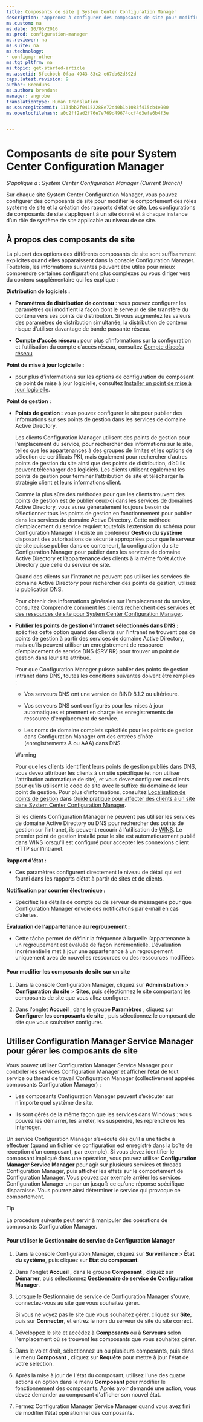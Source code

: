 ```yaml
---
title: Composants de site | System Center Configuration Manager
description: "Apprenez à configurer des composants de site pour modifier le comportement des rôles système de site et la création des rapports d’état de site."
ms.custom: na
ms.date: 10/06/2016
ms.prod: configuration-manager
ms.reviewer: na
ms.suite: na
ms.technology:
- configmgr-other
ms.tgt_pltfrm: na
ms.topic: get-started-article
ms.assetid: 5fccbbeb-0faa-4943-83c2-e67db62d392d
caps.latest.revision: 9
author: Brenduns
ms.author: brenduns
manager: angrobe
translationtype: Human Translation
ms.sourcegitcommit: 1134bb2f04152288e72d40b1b1083f415cb4e900
ms.openlocfilehash: a0c2ff2ad2f76e7e769d49674ccf4d3efe6b4f3e


---
```

# <a name="site-components-for-system-center-configuration-manager"></a>Composants de site pour System Center Configuration Manager

*S’applique à : System Center Configuration Manager (Current Branch)*

Sur chaque site System Center Configuration Manager, vous pouvez configurer des composants de site pour modifier le comportement des rôles système de site et la création des rapports d’état de site. Les configurations de composants de site s’appliquent à un site donné et à chaque instance d’un rôle de système de site applicable au niveau de ce site.  

## <a name="about-site-components"></a>À propos des composants de site  
 La plupart des options des différents composants de site sont suffisamment explicites quand elles apparaissent dans la console Configuration Manager. Toutefois, les informations suivantes peuvent être utiles pour mieux comprendre certaines configurations plus complexes ou vous diriger vers du contenu supplémentaire qui les explique :  

**Distribution de logiciels :**  

-   **Paramètres de distribution de contenu**  : vous pouvez configurer les paramètres qui modifient la façon dont le serveur de site transfère du contenu vers ses points de distribution. Si vous augmentez les valeurs des paramètres de distribution simultanée, la distribution de contenu risque d’utiliser davantage de bande passante réseau.  

-   **Compte d’accès réseau :** pour plus d’informations sur la configuration et l’utilisation du compte d’accès réseau, consultez [Compte d’accès réseau](../../../../core/plan-design/hierarchy/manage-accounts-to-access-content.md#bkmk_NAA)  

**Point de mise à jour logicielle :**  

-   pour plus d’informations sur les options de configuration du composant de point de mise à jour logicielle, consultez [Installer un point de mise à jour logicielle](../../../../sum/get-started/install-a-software-update-point.md).  

**Point de gestion :**  

-   **Points de gestion :** vous pouvez configurer le site pour publier des informations sur ses points de gestion dans les services de domaine Active Directory.  

     Les clients Configuration Manager utilisent des points de gestion pour l’emplacement du service, pour rechercher des informations sur le site, telles que les appartenances à des groupes de limites et les options de sélection de certificats PKI, mais également pour rechercher d’autres points de gestion du site ainsi que des points de distribution, d’où ils peuvent télécharger des logiciels. Les clients utilisent également les points de gestion pour terminer l'attribution de site et télécharger la stratégie client et leurs informations client.  

     Comme la plus sûre des méthodes pour que les clients trouvent des points de gestion est de publier ceux-ci dans les services de domaines Active Directory, vous aurez généralement toujours besoin de sélectionner tous les points de gestion en fonctionnement pour publier dans les services de domaine Active Directory. Cette méthode d’emplacement du service requiert toutefois l’extension du schéma pour Configuration Manager (il existe un conteneur **Gestion du système** disposant des autorisations de sécurité appropriées pour que le serveur de site puisse publier dans ce conteneur), la configuration du site Configuration Manager pour publier dans les services de domaine Active Directory et l’appartenance des clients à la même forêt Active Directory que celle du serveur de site.  

     Quand des clients sur l’intranet ne peuvent pas utiliser les services de domaine Active Directory pour rechercher des points de gestion, utilisez la publication [DNS](../../../../core/plan-design/hierarchy/understand-how-clients-find-site-resources-and-services.md#bkmk_dns).  

     Pour obtenir des informations générales sur l’emplacement du service, consultez [Comprendre comment les clients recherchent des services et des ressources de site pour System Center Configuration Manager](../../../../core/plan-design/hierarchy/understand-how-clients-find-site-resources-and-services.md).  

-   **Publier les points de gestion d’intranet sélectionnés dans DNS :** spécifiez cette option quand des clients sur l’intranet ne trouvent pas de points de gestion à partir des services de domaine Active Directory, mais qu’ils peuvent utiliser un enregistrement de ressource d’emplacement de service DNS (SRV RR) pour trouver un point de gestion dans leur site attribué.  

    Pour que Configuration Manager puisse publier des points de gestion intranet dans DNS, toutes les conditions suivantes doivent être remplies :  

    -   Vos serveurs DNS ont une version de BIND 8.1.2 ou ultérieure.  

    -   Vos serveurs DNS sont configurés pour les mises à jour automatiques et prennent en charge les enregistrements de ressource d'emplacement de service.  

    -   Les noms de domaine complets spécifiés pour les points de gestion dans Configuration Manager ont des entrées d’hôte (enregistrements A ou AAA) dans DNS.  

    > [!WARNING]  
    >  Pour que les clients identifient leurs points de gestion publiés dans DNS, vous devez attribuer les clients à un site spécifique (et non utiliser l'attribution automatique de site), et vous devez configurer ces clients pour qu'ils utilisent le code de site avec le suffixe du domaine de leur point de gestion. Pour plus d’informations, consultez [Localisation de points de gestion](../../../../core/clients/deploy/assign-clients-to-a-site.md#BKMK_LocatingMPs) dans [Guide pratique pour affecter des clients à un site dans System Center Configuration Manager](../../../../core/clients/deploy/assign-clients-to-a-site.md).  

     Si les clients Configuration Manager ne peuvent pas utiliser les services de domaine Active Directory ou DNS pour rechercher des points de gestion sur l’intranet, ils peuvent recourir à l’utilisation de [WINS](../../../../core/plan-design/hierarchy/understand-how-clients-find-site-resources-and-services.md#bkmk_wins). Le premier point de gestion installé pour le site est automatiquement publié dans WINS lorsqu'il est configuré pour accepter les connexions client HTTP sur l'intranet.  

**Rapport d'état :**  

-   Ces paramètres configurent directement le niveau de détail qui est fourni dans les rapports d’état à partir de sites et de clients.  

**Notification par courrier électronique :**  

-   Spécifiez les détails de compte ou de serveur de messagerie pour que Configuration Manager envoie des notifications par e-mail en cas d’alertes.  

**Évaluation de l’appartenance au regroupement :**  

-   Cette tâche permet de définir la fréquence à laquelle l’appartenance à un regroupement est évaluée de façon incrémentielle. L'évaluation incrémentielle met à jour une appartenance à un regroupement uniquement avec de nouvelles ressources ou des ressources modifiées.  

#### <a name="to-edit-the-site-components-at-a-site"></a>Pour modifier les composants de site sur un site  

1.  Dans la console Configuration Manager, cliquez sur **Administration** > **Configuration du site** > **Sites**, puis sélectionnez le site comportant les composants de site que vous allez configurer.  

2.  Dans l'onglet **Accueil** , dans le groupe **Paramètres** , cliquez sur **Configurer les composants de site** , puis sélectionnez le composant de site que vous souhaitez configurer.  

##  <a name="a-namebkmkservicemgra-use-the-configuration-manager-service-manager-to-manage-site-components"></a><a name="BKMK_ServiceMgr"></a> Utiliser Configuration Manager Service Manager pour gérer les composants de site  
Vous pouvez utiliser Configuration Manager Service Manager pour contrôler les services Configuration Manager et afficher l’état de tout service ou thread de travail Configuration Manager (collectivement appelés composants Configuration Manager) :  

-   Les composants Configuration Manager peuvent s’exécuter sur n’importe quel système de site.  

-   Ils sont gérés de la même façon que les services dans Windows : vous pouvez les démarrer, les arrêter, les suspendre, les reprendre ou les interroger.  

Un service Configuration Manager s’exécute dès qu’il a une tâche à effectuer (quand un fichier de configuration est enregistré dans la boîte de réception d’un composant, par exemple). Si vous devez identifier le composant impliqué dans une opération, vous pouvez utiliser **Configuration Manager Service Manager** pour agir sur plusieurs services et threads Configuration Manager, puis afficher les effets sur le comportement de Configuration Manager. Vous pouvez par exemple arrêter les services Configuration Manager un par un jusqu’à ce qu’une réponse spécifique disparaisse. Vous pourrez ainsi déterminer le service qui provoque ce comportement.  

> [!TIP]  
>  La procédure suivante peut servir à manipuler des opérations de composants Configuration Manager.  

#### <a name="to-use-the-configuration-manager-service-manager"></a>Pour utiliser le Gestionnaire de service de Configuration Manager  

1.  Dans la console Configuration Manager, cliquez sur **Surveillance** >  **État du système**, puis cliquez sur **État du composant**.  

2.  Dans l'onglet **Accueil** , dans le groupe **Composant** , cliquez sur **Démarrer**, puis sélectionnez **Gestionnaire de service de Configuration Manager**.  

3.  Lorsque le Gestionnaire de service de Configuration Manager s'ouvre, connectez-vous au site que vous souhaitez gérer.  

     Si vous ne voyez pas le site que vous souhaitez gérer, cliquez sur **Site**, puis sur **Connecter**, et entrez le nom du serveur de site du site correct.  

4.  Développez le site et accédez à **Composants** ou à **Serveurs** selon l'emplacement où se trouvent les composants que vous souhaitez gérer.  

5.  Dans le volet droit, sélectionnez un ou plusieurs composants, puis dans le menu **Composant** , cliquez sur **Requête** pour mettre à jour l'état de votre sélection.  

6.  Après la mise à jour de l'état du composant, utilisez l'une des quatre actions en option dans le menu **Composant** pour modifier le fonctionnement des composants. Après avoir demandé une action, vous devez demander au composant d'afficher son nouvel état.  

7.  Fermez Configuration Manager Service Manager quand vous avez fini de modifier l’état opérationnel des composants.  



<!--HONumber=Nov16_HO1-->


